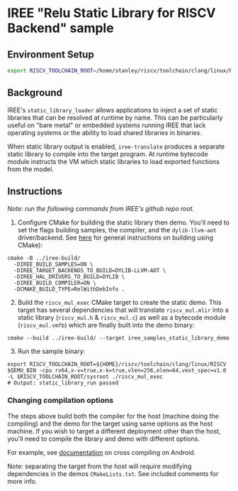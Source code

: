 # IREE "Relu Static Library for RISCV Backend" sample

## Environment Setup
```sh
export RISCV_TOOLCHAIN_ROOT=/home/stanley/riscv/toolchain/clang/linux/RISCV
```
## Background

IREE's `static_library_loader` allows applications to inject a set of static
libraries that can be resolved at runtime by name. This can be particularly
useful on "bare metal" or embedded systems running IREE that lack operating
systems or the ability to load shared libraries in binaries.

When static library output is enabled, `iree-translate` produces a separate
static library to compile into the target program. At runtime bytecode module
instructs the VM which static libraries to load exported functions from the
model.

## Instructions
_Note: run the following commands from IREE's github repo root._

1. Configure CMake for building the static library then demo. You'll need to set
the flags building samples, the compiler, and the `dylib-llvm-aot`
driver/backend. See
[here](https://google.github.io/iree/building-from-source/getting-started/)
for general instructions on building using CMake):

  ```shell
  cmake -B ../iree-build/
    -DIREE_BUILD_SAMPLES=ON \
    -DIREE_TARGET_BACKENDS_TO_BUILD=DYLIB-LLVM-AOT \
    -DIREE_HAL_DRIVERS_TO_BUILD=DYLIB \
    -DIREE_BUILD_COMPILER=ON \
    -DCMAKE_BUILD_TYPE=RelWithDebInfo .
  ```

2. Build the `riscv_mul_exec` CMake target to create the static demo. This
target has several dependencies that will translate `riscv_mul.mlir` into a
static library (`riscv_mul.h` & `riscv_mul.c`) as well as a bytecode module
(`riscv_mul.vmfb`) which are finally built into the demo binary:

  ```shell
  cmake --build ../iree-build/ --target iree_samples_static_library_demo
  ```

3. Run the sample binary:

  ```shell
  export RISCV_TOOLCHAIN_ROOT=${HOME}/riscv/toolchain/clang/linux/RISCV
  $QEMU_BIN -cpu rv64,x-v=true,x-k=true,vlen=256,elen=64,vext_spec=v1.0 -L $RISCV_TOOLCHAIN_ROOT/sysroot ./riscv_mul_exec
  # Output: static_library_run passed
  ```

### Changing compilation options

The steps above build both the compiler for the host (machine doing the
compiling) and the demo for the target using same options as the host machine.
If you wish to target a different deployment other than the host, you'll need to
compile the library and demo with different options.

For example, see
[documentation](https://google.github.io/iree/building-from-source/android/)
on cross compiling on Android.

Note: separating the target from the host will require modifying dependencies in
the demos `CMakeLists.txt`. See included comments for more info.
